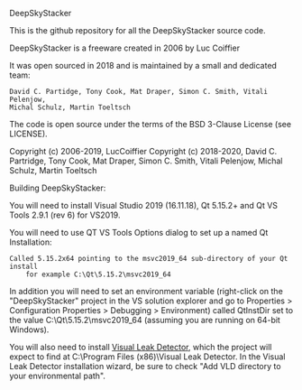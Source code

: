 DeepSkyStacker

This is the github repository for all the DeepSkyStacker source code.

DeepSkyStacker is a freeware created in 2006 by Luc Coiffier

It was open sourced in 2018 and is maintained by a small and dedicated team:

	David C. Partidge, Tony Cook, Mat Draper, Simon C. Smith, Vitali Pelenjow,
	Michal Schulz, Martin Toeltsch

The code is open source under the terms of the BSD 3-Clause License (see LICENSE).

Copyright (c) 2006-2019, LucCoiffier 
Copyright (c) 2018-2020, David C. Partridge, Tony Cook, Mat Draper,
					Simon C. Smith, Vitali Pelenjow, Michal Schulz,
					Martin Toeltsch
					
Building DeepSkyStacker:

You will need to install Visual Studio 2019 (16.11.18), Qt 5.15.2+ and Qt VS Tools 2.9.1 (rev 6) for
VS2019.

You will need to use QT VS Tools Options dialog to set up a named Qt Installation:

	Called 5.15.2x64 pointing to the msvc2019_64 sub-directory of your Qt install
		for example C:\Qt\5.15.2\msvc2019_64
		
In addition you will need to set an environment variable (right-click on the "DeepSkyStacker" project
in the VS solution explorer and go to Properties > Configuration Properties > Debugging > Environment)
called QtInstDir set to the value C:\Qt\5.15.2\msvc2019_64 (assuming you are running on 64-bit Windows).

You will also need to install [Visual Leak Detector](https://github.com/Azure/vld/releases), which
the project will expect to find at C:\Program Files (x86)\Visual Leak Detector.
In the Visual Leak Detector installation wizard, be sure to check "Add VLD directory to your environmental path".

